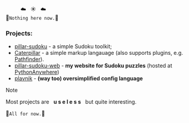 &nbsp;&nbsp;&nbsp;&nbsp;&nbsp;&nbsp;&nbsp;&nbsp;&nbsp;&nbsp;☁️&nbsp;&nbsp;&nbsp;☀️&nbsp;&nbsp;&nbsp;☁️<br>
🌴`Nothing here now.`🌴<br>

### Projects:
+ [pillar-sudoku](https://github.com/Pugneum-H/pillar-sudoku) - a simple Sudoku toolkit;
+ [Caterpillar](https://github.com/Pugneum-H/Caterpillar) - a simple markup langauage (also supports plugins, e.g. [Pathfinder](https://github.com/Pugneum-H/Pathfinder)).
+ [pillar-sudoku-web](https://github.com/Pugneum-H/pillar-sudoku-web) - **my website for Sudoku puzzles** (hosted at [PythonAnywhere](https://pugneumh.pythonanywhere.com/))
+ [plavnik](https://github.com/Pugneum-H/plavnik) - **(way too) oversimplified config language**


> [!NOTE]
> Most projects are &nbsp;&nbsp;**u s e l e s s**&nbsp;&nbsp; but quite interesting.

 🌊`All for now.`🌊
